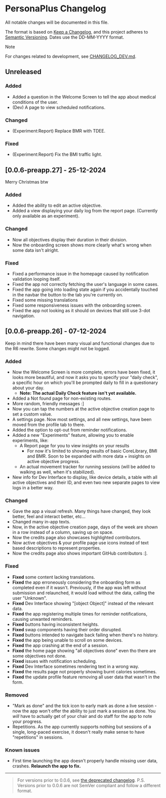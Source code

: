 <!-- markdownlint-disable-file MD024 -->
# PersonaPlus Changelog

All notable changes will be documented in this file.

The format is <!--mostly--> based on [Keep a Changelog](https://keepachangelog.com/en/1.1.0/),
and this project adheres to [Semantic Versioning](https://semver.org/spec/v2.0.0.html). Dates use the DD-MM-YYYY format.

> [!NOTE]
> For changes related to development, see [CHANGELOG_DEV.md](CHANGELOG_DEV.md).

## Unreleased

### Added

- Added a question in the Welcome Screen to tell the app about medical conditions of the user.
- (Dev) A page to view scheduled notifications.

### Changed

- (Experiment:Report) Replace BMR with TDEE.

### Fixed

- (Experiment:Report) Fix the BMI traffic light.

## [0.0.6-preapp.27] - 25-12-2024

Merry Christmas btw

### Added

- Added the ability to edit an active objective.
- Added a view displaying your daily log from the report page. (Currently only available as an experiment).

### Changed

- Now all objectives display their duration in their division.
- Now the onboarding screen shows more clearly what's wrong when some data isn't alright.

### Fixed

- Fixed a performance issue in the homepage caused by notification validation looping itself.
- Fixed the app not correctly fetching the user's language in some cases.
- Fixed the app going into loading state again if you accidentally touched in the navbar the button to the tab you're currently on.
- Fixed some missing translations
- Fixed some responsiveness issues with the onboarding screen.
- Fixed the app not looking as it should on devices that still use 3-dot navigation.

## [0.0.6-preapp.26] - 07-12-2024

Keep in mind there have been many visual and functional changes due to the R6 rewrite. Some changes might not be logged.

### Added

- Now the Welcome Screen is more complete, errors have been fixed, it looks more beautiful, and now it asks you to specify your "daily check", a specific hour on which you'll be prompted daily to fill in a questionary about your day.
  - **Note: The actual Daily Check feature isn't yet available.**
- Added a Not found page for non-existing routes.
- More random, friendly messages :]
- Now you can tap the numbers at the active objective creation page to set a custom value.
- A settings page. Now most settings, and all new settings, have been moved from the profile tab to there.
- Added the option to opt-out from reminder notifications.
- Added a new "Experiments" feature, allowing you to enable experiments, like:
  - A Report page for you to view insights on your results
    - For now it's limited to showing results of basic CoreLibrary, BMI and BMR. Soon to be expanded with more data + insights on active objective progress.
  - An actual movement tracker for running sessions (will be added to walking as well, when it's stabilized).
- New info for Dev Interface to display, like device details, a table with all active objectives and their ID, and even two new separate pages to view logs in a better way.

### Changed

- Gave the app a visual refresh. Many things have changed, they look better, feel and interact better, etc...
- Changed many in-app texts.
- Now, in the active objective creation page, days of the week are shown in a row instead of a column, saving up on space.
- Now the credits page also showcases highlighted contributors.
- Now active objectives & your profile page use icons instead of text based descriptions to represent properties.
- Now the credits page also shows important GitHub contributors :].

### Fixed

- **Fixed** some content lacking translations.
- **Fixed** the app erroneously considering the onboarding form as completed even if it wasn't. Previously, if the app was left without submission and relaunched, it would load without the data, calling the user "Unknown".
- **Fixed** Dev Interface showing "[object Object]" instead of the relevant data.
- **Fixed** the app registering multiple times for reminder notifications, causing unwanted reminders.
- **Fixed** buttons having inconsistent heights.
- **Fixed** swap components having their order disrupted.
- **Fixed** buttons intended to navigate back failing when there's no history.
- **Fixed** the app being unable to scroll on some devices.
- **Fixed** the app crashing at the end of a session.
- **Fixed** the home page showing "all objectives done" even tho there are some objectives not done.
- **Fixed** issues with notification scheduling.
- **Fixed** Dev Interface sometimes rendering text in a wrong way.
- **Fixed** the results page not properly showing burnt calories sometimes.
- **Fixed** the update profile feature removing all user data that wasn't in the form.

### Removed

- "Mark as done" and the tick icon to early mark as done a live session - now the app won't offer the ability to just mark a session as done. You _will_ have to actually get of your chair and do staff for the app to note your progress.
- Repetitions. As the app currently supports nothing but sessions of a single, long-paced exercise, it doesn't really make sense to have "repetitions" in sessions.

### Known issues <!-- not part of the Keep A Changelog standard -->

- First time launching the app doesn't properly handle missing user data, crashes. **Relaunch the app to fix.**

---

> For versions prior to 0.0.6, see [the deprecated changelog](CHANGELOG.deprecated.md).
> P.S. Versions prior to 0.0.6 are not SemVer compliant and follow a different format.
